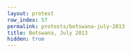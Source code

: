 ```yaml
---
layout: protest
row_index: 57
permalink: protests/botswana-july-2013
title: Botswana, July 2013
hidden: true
---
```


